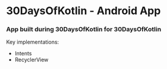 # 30DaysOfKotlin - Android App

### App built during 30DaysOfKotlin for 30DaysOfKotlin

Key implementations:
+ Intents
+ RecyclerView